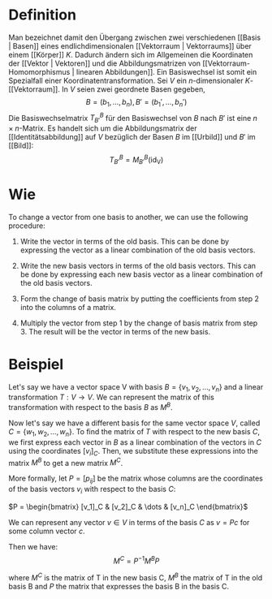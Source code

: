 # Definition
Man bezeichnet damit den Übergang zwischen zwei verschiedenen [[Basis | Basen]] eines endlichdimensionalen [[Vektorraum | Vektorraums]] über einem [[Körper]] $K$. Dadurch ändern sich im Allgemeinen die Koordinaten der [[Vektor | Vektoren]] und die Abbildungsmatrizen von [[Vektorraum-Homomorphismus | linearen Abbildungen]]. Ein Basiswechsel ist somit ein Spezialfall einer Koordinatentransformation. 
Sei $V$ ein $n$-dimensionaler $K$-[[Vektorraum]]. In $V$ seien zwei geordnete Basen gegeben,
$$ B = (b_1, \dots, b_n), B' = (b_1', \dots, b_n') $$
Die Basiswechselmatrix $T_{B'}^B$ für den Basiswechsel von $B$ nach $B'$ ist eine $n \times n$-Matrix. Es handelt sich um die Abbildungsmatrix der [[Identitätsabbildung]] auf $V$ bezüglich der Basen $B$ im [[Urbild]] und $B'$ im [[Bild]]:
$$T _{B'}^B = M_{B'}^{B}(\operatorname{id_V})$$
# Wie
To change a vector from one basis to another, we can use the following procedure:

1.  Write the vector in terms of the old basis. This can be done by expressing the vector as a linear combination of the old basis vectors.
    
2.  Write the new basis vectors in terms of the old basis vectors. This can be done by expressing each new basis vector as a linear combination of the old basis vectors.
    
3.  Form the change of basis matrix by putting the coefficients from step 2 into the columns of a matrix.
    
4.  Multiply the vector from step 1 by the change of basis matrix from step 3. The result will be the vector in terms of the new basis.
# Beispiel

Let's say we have a vector space V with basis $B = \{v_1,v_2,\dots,v_n\}$ and a linear transformation $T: V \rightarrow V$. We can represent the matrix of this transformation with respect to the basis $B$ as $M^B$.

Now let's say we have a different basis for the same vector space $V$, called $C = \{w_1,w_2,\dots,w_n\}$. To find the matrix of $T$ with respect to the new basis $C$, we first express each vector in $B$ as a linear combination of the vectors in $C$ using the coordinates $[v_i]_C$. Then, we substitute these expressions into the matrix $M^B$ to get a new matrix $M^C$.

More formally, let $P = [p_{ij}]$ be the matrix whose columns are the coordinates of the basis vectors $v_i$ with respect to the basis $C$:

$P = \begin{bmatrix} [v_1]_C & [v_2]_C & \dots & [v_n]_C \end{bmatrix}$

We can represent any vector $v \in V$ in terms of the basis $C$ as $v = Pc$ for some column vector $c$.

Then we have: $$M^C = P^{-1}M^BP$$

where $M^C$ is the matrix of T in the new basis C, $M^B$ the matrix of T in the old basis B and $P$ the matrix that expresses the basis B in the basis C.